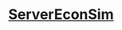 [ServerEconSim](https://github.com/10becja/MinecraftPlugins/tree/master/ServerEconSim)
===============
